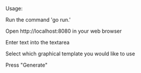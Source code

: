Usage:   

Run the command 'go run.'  

Open http://localhost:8080 in your web browser  

Enter text into the textarea  

Select which graphical template you would like to use  

Press "Generate"  

